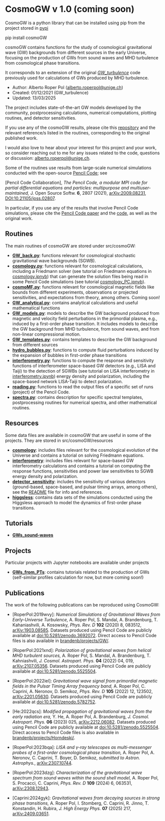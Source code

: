 # CosmoGW v 1.0 (coming soon)

CosmoGW is a python library that can be installed using pip from the
project stored in [pypi](https://pypi.org/project/cosmoGW)

pip install cosmoGW

cosmoGW contains functions for the study of cosmological gravitational wave (GW)
backgrounds from different sources in the early Universe, focusing on the
production of GWs from sound waves and MHD turbulence from cosmological phase
transitions.

It corresponds to an extension of the original [*GW_turbulence*](https://github.com/AlbertoRoper/GW_turbulence)
code previously used for calculations of GWs produced by MHD turbulence.

* Author: Alberto Roper Pol (alberto.roperpol@unige.ch)
* Created: 01/12/2021 (GW_turbulence)
* Updated: 13/03/2025 

The project includes state-of-the-art GW models developed by the community, postprocessing calculations,
numerical computations, plotting routines, and detector sensitivities.

If you use any of the cosmoGW results, please cite this [repository](https://github.com/cosmoGW/cosmoGW) and the
relevant reference/s listed in the routines, corresponding to the original published work.

I would also love to hear about your interest for this project and your work, so consider reaching out to me for
any issues related to the code, questions or discussion: alberto.roperpol@unige.ch.

Some of the routines use results from large-scale numerical simulations conducted with the open-source
[Pencil Code](https://github.com/pencil-code); see

[Pencil Code Collaboration], *The Pencil Code, a modular MPI code for partial differential equations and particles:
multipurpose and multiuser-maintained,* J. Open Source Softw. **6**, 2807 (2021), 
[arXiv:2009.08231](https://arxiv.org/abs/2009.08231), [DOI:10.21105/joss.02807](https://joss.theoj.org/papers/10.21105/joss.02807).

In particular, if you use any of the results that involve Pencil Code simulations, please cite the
[Pencil Code paper](https://joss.theoj.org/papers/10.21105/joss.02807) and the
[code](https://github.com/pencil-code), as well as the original work.

## Routines

The main routines of cosmoGW are stored under src/cosmoGW:

* [**GW_back.py**](https://github.com/cosmoGW/cosmoGW/blob/main/src/cosmoGW/GW_back.py): functions relevant for cosmological stochastic gravitational wave backgrounds (SGWB).
* [**cosmology.py**](https://github.com/cosmoGW/cosmoGW/blob/main/src/cosmoGW/cosmology.py): functions relevant for cosmological calculations, including a Friedmann
  solver (see tutorial on Friedmann equations in [cosmology.ipnyb](cosmology/cosmology.ipynb)) that can generate the solution
  files being read in some Pencil Code simulations (see tutorial [cosmology_PC.ipnyb](cosmology/cosmology_PC.ipynb)).
* [**cosmoMF.py**](https://github.com/cosmoGW/cosmoGW/blob/main/src/cosmoGW/cosmoMF.py): functions relevant for cosmological magnetic fields like bounds from different experiments,
  observations or projected sensitivities, and expectations from theory, among others. Coming soon!
* [**GW_analytical.py**](https://github.com/cosmoGW/cosmoGW/blob/main/src/cosmoGW/GW_analytical.py): contains analytical calculations and useful mathematical functions
* [**GW_models.py**](https://github.com/cosmoGW/cosmoGW/blob/main/src/cosmoGW/GW_analytical.py): models to describe the GW background produced from magnetic and velocity field perturbations in the primordial plasma, e.g., induced by a first-order phase transition. It includes models to describe the GW background from MHD turbulence, from sound waves, and from non-linear compressional motion.
* [**GW_templates.py**](https://github.com/cosmoGW/cosmoGW/blob/main/src/cosmoGW/GW_templates.py): contains templates to describe the GW background from different sources
* [**hydro_bubbles.py**](https://github.com/cosmoGW/cosmoGW/src/cosmoGW/GW_models.py): functions to compute fluid perturbations induced by the expansion of
  bubbles in first-order phase transitions
* [**interferometry.py**](https://github.com/cosmoGW/cosmoGW/src/cosmoGW/interferometry.py): functions to compute the response and sensitivity functions of interferometer
  space-based GW detectors (e.g., LISA and Taiji) to the detection of SGWBs (see tutorial on LISA interferometry in
  [interferometry.ipynb](https://github.com/cosmoGW/cosmoGW/blob/main/src/cosmoGW/interferometry/interferometry.ipynb)) energy density and polarization, including the space-based network
  LISA-Taiji to detect polarization.
* [**reading.py**](https://github.com/cosmoGW/cosmoGW/src/cosmoGW/reading.py): functions to read the output files of a specific set of runs (project)
  of the Pencil Code.
* [**spectra.py**](https://github.com/cosmoGW/cosmoGW/blob/main/src/cosmoGW/spectra.py): contains description for specific spectral templates, postprocessing routines for
  numerical spectra, and other mathematical routines.

## Resources

Some data files are available in cosmoGW that are useful in some of the projects.
They are stored in src/cosmoGW/resources

* [**cosmology**](https://github.com/cosmoGW/cosmoGW/src/cosmoGW/resources/cosmology): includes files relevant for the cosmological evolution of the Universe and
  contains a tutorial on solving Friedmann equations.
* [**interferometry**](https://github.com/cosmoGW/cosmoGW/blob/main/src/cosmoGW/resources/interferometry): includes files relevant for space-based GW interferometry calculations
  and contains a tutorial on computing the response functions, sensitivities and power law sensitivities to SGWB energy density
  and polarization.
* [**detector_sensitivity**](https://github.com/cosmoGW/cosmoGW/resources/detector_sensitivity): includes the sensitivity of various detectors (ground-based, space-based,
  and pulsar timing arrays, among others), see the [README](detector_sensitivity/README.md) file for info and references.
* [**higgsless**](https://github.com/cosmoGW/cosmoGW/src/cosmoGW/resources/higgsless): contains data sets of the simulations conducted using the Higgsless approach to model the dynamics of first-order phase transitions.

## Tutorials

* [**GWs_sound-waves**](https://github.com/cosmoGW/cosmoGW/tutorials/GWs_sound-waves)

## Projects

Particular projects with Jupyter notebooks are available under projects

* [**GWs_from_PTs**](https://github.com/cosmoGW/cosmoGW/projects/GWs_from_PTs): contains tutorials related to the production of GWs (self-similar profiles
  calculation for now, but more coming soon!)

## Publications

The work of the following publications can be reproduced using CosmoGW:

* [RoperPol:2019wvy]: *Numerical Simulations of Gravitational Waves from Early-Universe Turbulence,* A. Roper Pol, S. Mandal, A. Brandenburg,
  T. Kahaniashvili, A. Kosowsky, *Phys. Rev. D* **102** (2020) 8, 083512, [arXiv:1903.08585](https://arxiv.org/abs/1903.08585).
  Datasets produced using Pencil Code are publicly available at [doi:10.5281/zenodo.3692072](https://zenodo.org/records/3692072).
  Direct access to Pencil Code files is also available in
  [brandenb/projects/GW/](http://norlx65.nordita.org/~brandenb/projects/GW/).
  
* [RoperPol:2021xnd]: *Polarization of gravitational waves from helical MHD turbulent sources,* A. Roper Pol, S. Mandal, A. Brandenburg,
  T. Kahniashvili, *J. Cosmol. Astropart. Phys.* **04** (2022) 04, 019, [arXiv:2107.05356](https://arxiv.org/abs/2107.05356).
  Datasets produced using Pencil Code are publicly available at
  [doi:10.5281/zenodo.5525504](https://zenodo.org/records/5525504).
  
* [RoperPol:2022iel]: *Gravitational wave signal from primordial magnetic fields in the Pulsar Timing Array frequency band,* A. Roper Pol,
  C. Caprini, A. Neronov, D. Semikoz, *Phys. Rev. D* **105** (2022) 12, 123502, [arXiv:2201.05630](https://arxiv.org/abs/2201.05630).
  Datasets produced using Pencil Code are publicly available at
  [doi:10.5281/zenodo.5782752](https://zenodo.org/records/5782752).

* [He:2022qcs]: *Modified propagation of gravitational waves from the early radiation era,* Y. He, A. Roper Pol, A. Brandenburg, *J. Cosmol.
  Astropart. Phys.* **06** (2023) 025, [arXiv:2212.06082](https://arxiv.org/abs/2212.06082).
  Datasets produced using Pencil Code are publicly available at [doi:10.5281/zenodo.5525504](https://zenodo.org/records/5525504).
  Direct access to Pencil Code files is also available in
  [brandenb/projects/Horndeski/](http://norlx65.nordita.org/~brandenb/projects/Horndeski/).

* [RoperPol:2023bqa]: *LISA and γ-ray telescopes as multi-messenger probes of a first-order cosmological phase transition,* A. Roper Pol,
  A. Neronov, C. Caprini, T. Boyer, D. Semikoz, *submitted to Astron. Astrophys.*,
  [arXiv:2307.10744](https://arxiv.org/abs/2307.10744).

* [RoperPol:2023dzg]: *Characterization of the gravitational wave spectrum from sound waves within the sound shell model,* A. Roper Pol,
  S. Procacci, C. Caprini, *Phys. Rev. D* **109** (2024) 6, 063531, [arXiv:2308.12943](https://arxiv.org/abs/2308.12943).

* [Caprini:2024gyk]: *Gravitational waves from decaying sources in strong phase transitions,* A. Roper Pol, I. Stomberg, C. Caprini, R. Jinno,
  T. Konstandin, H. Rubira, *J. High Energy Phys.* **07** (2025) 217, [arXiv:2409.03651](https://arxiv.org/abs/2409.03651).
